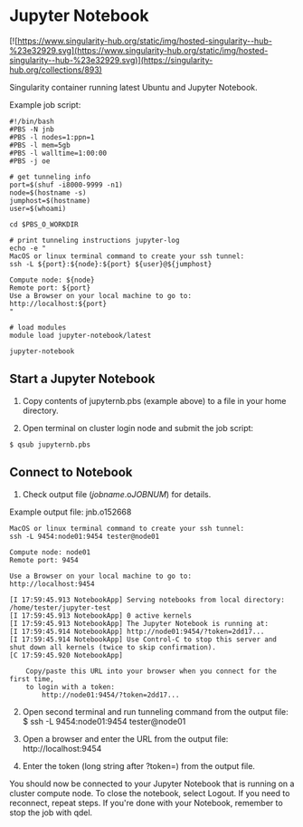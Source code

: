 # Jupyter Notebook
[![https://www.singularity-hub.org/static/img/hosted-singularity--hub-%23e32929.svg](https://www.singularity-hub.org/static/img/hosted-singularity--hub-%23e32929.svg)](https://singularity-hub.org/collections/893)

Singularity container running latest Ubuntu and Jupyter Notebook.

Example job script:
```
#!/bin/bash
#PBS -N jnb
#PBS -l nodes=1:ppn=1
#PBS -l mem=5gb
#PBS -l walltime=1:00:00
#PBS -j oe

# get tunneling info
port=$(shuf -i8000-9999 -n1)
node=$(hostname -s)
jumphost=$(hostname)
user=$(whoami)

cd $PBS_O_WORKDIR

# print tunneling instructions jupyter-log
echo -e "
MacOS or linux terminal command to create your ssh tunnel:
ssh -L ${port}:${node}:${port} ${user}@${jumphost}

Compute node: ${node}
Remote port: ${port}
Use a Browser on your local machine to go to:
http://localhost:${port}
"

# load modules
module load jupyter-notebook/latest

jupyter-notebook
```

## Start a Jupyter Notebook
1. Copy contents of jupyternb.pbs (example above) to a file in your home directory.

2. Open terminal on cluster login node and submit the job script:

```
$ qsub jupyternb.pbs
```

## Connect to Notebook
1. Check output file (*jobname*.o*JOBNUM*) for details.

Example output file: jnb.o152668
```
MacOS or linux terminal command to create your ssh tunnel:
ssh -L 9454:node01:9454 tester@node01

Compute node: node01
Remote port: 9454

Use a Browser on your local machine to go to:
http://localhost:9454

[I 17:59:45.913 NotebookApp] Serving notebooks from local directory: /home/tester/jupyter-test
[I 17:59:45.913 NotebookApp] 0 active kernels
[I 17:59:45.913 NotebookApp] The Jupyter Notebook is running at:
[I 17:59:45.914 NotebookApp] http://node01:9454/?token=2dd17...
[I 17:59:45.914 NotebookApp] Use Control-C to stop this server and shut down all kernels (twice to skip confirmation).
[C 17:59:45.920 NotebookApp]

    Copy/paste this URL into your browser when you connect for the first time,
    to login with a token:
        http://node01:9454/?token=2dd17...
```

2. Open second terminal and run tunneling command from the output file:
$ ssh -L 9454:node01:9454 tester@node01

3. Open a browser and enter the URL from the output file:
http://localhost:9454

4. Enter the token (long string after ?token=) from the output file.

You should now be connected to your Jupyter Notebook that is running on a cluster compute node. To close the notebook, select Logout. If you need to reconnect, repeat steps. If you're done with your Notebook, remember to stop the job with qdel.

